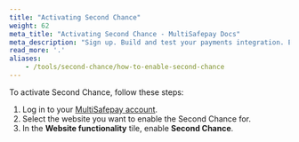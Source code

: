 ```yaml
---
title: "Activating Second Chance"
weight: 62
meta_title: "Activating Second Chance - MultiSafepay Docs"
meta_description: "Sign up. Build and test your payments integration. Explore our products and services. Use our API Reference, SDKs, and wrappers. Get support."
read_more: '.'
aliases:
    - /tools/second-chance/how-to-enable-second-chance
---
```


To activate Second Chance, follow these steps:

1. Log in to your [MultiSafepay account](https://merchant.multisafepay.com).
2. Select the website you want to enable the Second Chance for.
3. In the **Website functionality** tile, enable **Second Chance**.
